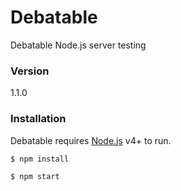 # Debatable

Debatable Node.js server testing 

### Version
1.1.0
 
### Installation

Debatable requires [Node.js](https://nodejs.org/) v4+ to run.

```sh
$ npm install
```

```sh
$ npm start
```